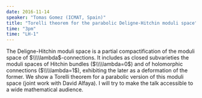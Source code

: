 ```yaml
---
date: 2016-11-14
speaker: "Tomas Gomez (ICMAT, Spain)"
title: "Torelli theorem for the parabolic Deligne-Hitchin moduli space"
time: "3pm" 
time: "LH-1"
---
```

The Deligne-Hitchin moduli space is a partial compactification of the moduli space of $\\\\lambda$-connections. It includes as closed subvarieties the moduli spaces of Hitchin bundles ($\\\\lambda=0$) and of holomorphic connections ($\\\\lambda=1$), exhibiting the later as a deformation of the former. We show a Torelli theorem for a parabolic version of this moduli space (joint work with David Alfaya). I will try to make the talk accessible to a wide mathematical audience.
